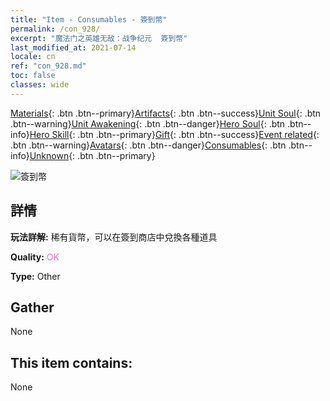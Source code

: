 ```yaml
---
title: "Item - Consumables - 簽到幣"
permalink: /con_928/
excerpt: "魔法门之英雄无敌：战争纪元  簽到幣"
last_modified_at: 2021-07-14
locale: cn
ref: "con_928.md"
toc: false
classes: wide
---
```

 [Materials](/ItemsCN/){: .btn .btn--primary}[Artifacts](/ItemsCN/Artifacts/){: .btn .btn--success}[Unit Soul](/ItemsCN/UnitSoul/){: .btn .btn--warning}[Unit Awakening](/ItemsCN/UnitAwakening/){: .btn .btn--danger}[Hero Soul](/ItemsCN/HeroSoul/){: .btn .btn--info}[Hero Skill](/ItemsCN/HeroSkill/){: .btn .btn--primary}[Gift](/ItemsCN/Gift/){: .btn .btn--success}[Event related](/ItemsCN/Events/){: .btn .btn--warning}[Avatars](/ItemsCN/Avatars/){: .btn .btn--danger}[Consumables](/ItemsCN/Consumables/){: .btn .btn--info}[Unknown](/ItemsCN/Unknown/){: .btn .btn--primary}

 ![簽到幣](/images/t/i_40016.png)

## 詳情
 **玩法詳解:** 稀有貨幣，可以在簽到商店中兌換各種道具

 **Quality:** <span style="color: #DA70D6">OK</span>

 **Type:** Other

## Gather

  None

## This item contains:

  None

